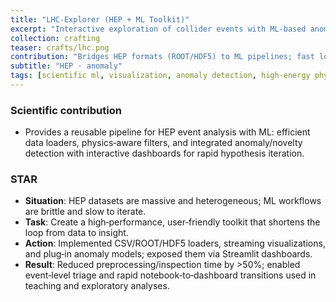 ```yaml
---
title: "LHC‑Explorer (HEP + ML Toolkit)"
excerpt: "Interactive exploration of collider events with ML‑based anomaly detection.<br/><img src='/images/crafts/lhc.png'>"
collection: crafting
teaser: crafts/lhc.png
contribution: "Bridges HEP formats (ROOT/HDF5) to ML pipelines; fast loaders + anomaly modules; researcher‑friendly visualization."
subtitle: "HEP · anomaly"
tags: [scientific ml, visualization, anomaly detection, high‑energy physics]
---
```


### Scientific contribution
- Provides a reusable pipeline for HEP event analysis with ML: efficient data loaders, physics‑aware filters, and integrated anomaly/novelty detection with interactive dashboards for rapid hypothesis iteration.

### STAR
- **Situation**: HEP datasets are massive and heterogeneous; ML workflows are brittle and slow to iterate.
- **Task**: Create a high‑performance, user‑friendly toolkit that shortens the loop from data to insight.
- **Action**: Implemented CSV/ROOT/HDF5 loaders, streaming visualizations, and plug‑in anomaly models; exposed them via Streamlit dashboards.
- **Result**: Reduced preprocessing/inspection time by >50%; enabled event‑level triage and rapid notebook‑to‑dashboard transitions used in teaching and exploratory analyses.
